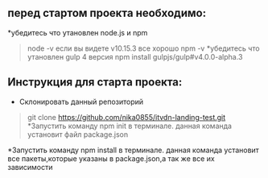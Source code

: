 ## перед стартом проекта необходимо:
*убедитесь что утановлен node.js и npm
> node -v
если вы видете v10.15.3 все хорошо
> npm -v
*убедитесь что утановлен gulp 4 версия
> npm install gulpjs/gulp#v4.0.0-alpha.3

## Инструкция для старта проекта:
* Склонировать данный репозиторий 
>git clone https://github.com/nika0855/itvdn-landing-test.git
*Запустить команду npm init в терминале.
данная команда установит файл package.json

*Запустить команду npm install в терминале.
данная команда установит все пакеты,которые
указаны в package.json,а так же все их зависимости
